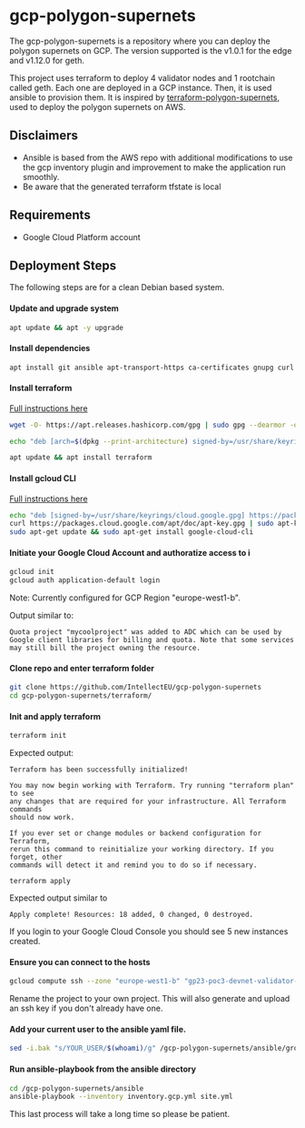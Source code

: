 # gcp-polygon-supernets
The gcp-polygon-supernets is a repository where you can deploy the polygon supernets on GCP. The version supported is the v1.0.1 for the edge and v1.12.0 for geth.

This project uses terraform to deploy 4 validator nodes and 1 rootchain called geth. Each one are deployed in a GCP instance.
Then, it is used ansible to provision them. It is inspired by [terraform-polygon-supernets](https://github.com/maticnetwork/terraform-polygon-supernets), used to deploy the polygon supernets on AWS.


## Disclaimers

- Ansible is based from the AWS repo with additional modifications to use the gcp inventory plugin and improvement to make the application run smoothly.
- Be aware that the generated terraform tfstate is local

## Requirements

- Google Cloud Platform account

## Deployment Steps
The following steps are for a clean Debian based system.

#### Update and upgrade system
```bash
apt update && apt -y upgrade
```

#### Install dependencies
```bash
apt install git ansible apt-transport-https ca-certificates gnupg curl sudo wget python3-google-auth
```

#### Install terraform
[Full instructions here](https://www.hashicorp.com/official-packaging-guide?product_intent=terraform)
```bash
wget -O- https://apt.releases.hashicorp.com/gpg | sudo gpg --dearmor -o /usr/share/keyrings/hashicorp-archive-keyring.gpg

echo "deb [arch=$(dpkg --print-architecture) signed-by=/usr/share/keyrings/hashicorp-archive-keyring.gpg] https://apt.releases.hashicorp.com $(lsb_release -cs) main" | sudo tee /etc/apt/sources.list.d/hashicorp.list

apt update && apt install terraform
```

#### Install gcloud CLI
[Full instructions here](https://cloud.google.com/sdk/docs/install#deb)
```bash
echo "deb [signed-by=/usr/share/keyrings/cloud.google.gpg] https://packages.cloud.google.com/apt cloud-sdk main" | sudo tee -a /etc/apt/sources.list.d/google-cloud-sdk.list
curl https://packages.cloud.google.com/apt/doc/apt-key.gpg | sudo apt-key --keyring /usr/share/keyrings/cloud.google.gpg add -
sudo apt-get update && sudo apt-get install google-cloud-cli
```

#### Initiate your Google Cloud Account and authoratize access to i
```bash
gcloud init
gcloud auth application-default login

```

Note: Currently configured for GCP Region "europe-west1-b".

Output similar to:

```
Quota project "mycoolproject" was added to ADC which can be used by Google client libraries for billing and quota. Note that some services may still bill the project owning the resource.
```

#### Clone repo and enter terraform folder

```bash
git clone https://github.com/IntellectEU/gcp-polygon-supernets
cd gcp-polygon-supernets/terraform/
```



#### Init and apply terraform
```bash
terraform init
```

Expected output:

```
Terraform has been successfully initialized!

You may now begin working with Terraform. Try running "terraform plan" to see
any changes that are required for your infrastructure. All Terraform commands
should now work.

If you ever set or change modules or backend configuration for Terraform,
rerun this command to reinitialize your working directory. If you forget, other
commands will detect it and remind you to do so if necessary.
```

```
terraform apply
```

Expected output similar to 
```
Apply complete! Resources: 18 added, 0 changed, 0 destroyed.

```
If you login to your Google Cloud Console you should see 5 new instances created.


#### Ensure you can connect to the hosts

```bash
gcloud compute ssh --zone "europe-west1-b" "gp23-poc3-devnet-validator-0" --tunnel-through-iap --project "mycoolproject"
```
Rename the project to your own project. This will also generate and upload an ssh key if you don't already have one.


#### Add your current user to the ansible yaml file.
```bash
sed -i.bak "s/YOUR_USER/$(whoami)/g" /gcp-polygon-supernets/ansible/group_vars/all.yml
```

#### Run ansible-playbook from the ansible directory
```bash
cd /gcp-polygon-supernets/ansible
ansible-playbook --inventory inventory.gcp.yml site.yml
```

This last process will take a long time so please be patient. 